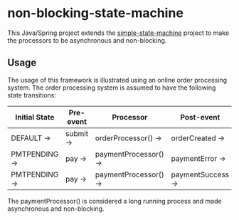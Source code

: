 # non-blocking-state-machine

This Java/Spring project extends the [simple-state-machine](https://github.com/mapteb/simple-state-machine) project to make the processors to be asynchronous and non-blocking.

## Usage

The usage of this framework is illustrated using an online order processing system. The order processing system is assumed to have the following state transitions:

|Initial State |Pre-event |   Processor    |        Post-event  |  Final State  |
| --- | --- | --- | --- | --- |  
|DEFAULT    ->|  submit ->| orderProcessor() ->| orderCreated   -> |PMTPENDING |
|PMTPENDING -> | pay    ->| paymentProcessor() ->| paymentError   -> |PMTPENDING |
|PMTPENDING ->|  pay    ->| paymentProcessor() ->| paymentSuccess ->| COMPLETED |

The paymentProcessor() is considered a long running process and made asynchronous and non-blocking.
